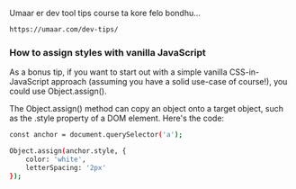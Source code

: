 Umaar er dev tool tips course ta kore felo bondhu...
```bash
https://umaar.com/dev-tips/
```

### How to assign styles with vanilla JavaScript
As a bonus tip, if you want to start out with a simple vanilla CSS-in-JavaScript approach (assuming you have a solid use-case of course!), you could use Object.assign().

The Object.assign() method can copy an object onto a target object, such as the .style property of a DOM element. Here's the code:

```bash
const anchor = document.querySelector('a');

Object.assign(anchor.style, {
    color: 'white',
    letterSpacing: '2px'
});
```